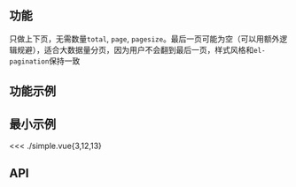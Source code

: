 ## 功能

只做上下页，无需数量`total`, `page`, `pagesize`。最后一页可能为空（可以用额外逻辑规避），适合大数据量分页，因为用户不会翻到最后一页，样式风格和`el-pagination`保持一致


## 功能示例

<Example />

## 最小示例

<<< ./simple.vue{3,12,13}

## API

<Usage />

<script setup>
import Example from "@/components/easy-pagination/docs/example.vue";
import Usage from "@/components/easy-pagination/docs/usage.vue";
</script>